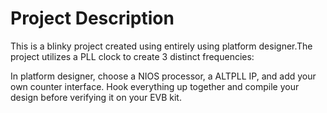 # Project Description

This is a blinky project created using entirely using platform designer.The project utilizes a PLL clock to create 3 distinct frequencies: 

In platform designer, choose a NIOS processor, a ALTPLL IP, and add your own counter interface. 
Hook everything up together and compile your design before verifying it on your EVB kit.

